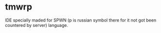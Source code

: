 # tmwrp
IDE specially maded for SРWN (р is russian symbol there for it not got been countered by server) language.

